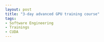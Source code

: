 ```yaml
---
layout: post
title: "3-day advanced GPU training course"
tags:
- Software Engineering
- Trainings
- CUDA
---
```


